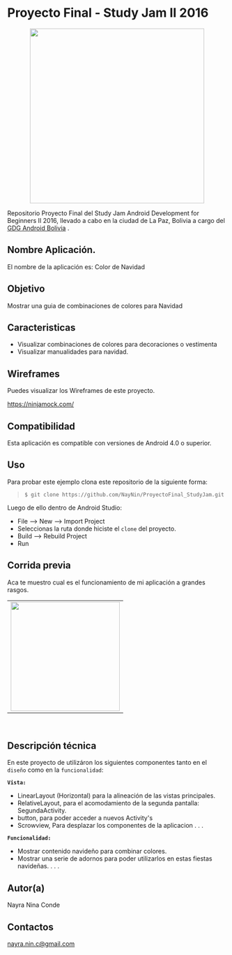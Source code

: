 Proyecto Final - Study Jam II 2016
===
<div align="center">
    <center>
        <img src="http://developerstudyjams.com/images/masthead.png" width="400px"/>
    </center>
</div>

Repositorio Proyecto Final del Study Jam Android Development for Beginners II 2016, llevado a cabo en la ciudad de La Paz, Bolivia a cargo del <a target="_blank" href="http://www.gdg.androidbolivia.com">GDG Android Bolivia</a> .

Nombre Aplicación.
---
El nombre de la aplicación es: Color de Navidad

Objetivo
---
Mostrar una guia de combinaciones de colores para Navidad

Caracteristicas
---
* Visualizar combinaciones de colores para decoraciones o vestimenta
* Visualizar manualidades para navidad.

Wireframes
---
Puedes visualizar los Wireframes de este proyecto.

https://ninjamock.com/

Compatibilidad
---
Esta aplicación es compatible con versiones de Android 4.0 o superior.

Uso
---------
Para probar este ejemplo clona este repositorio de la siguiente forma:
>
>     $ git clone https://github.com/NayNin/ProyectoFinal_StudyJam.git

Luego de ello dentro de Android Studio:

* File --> New --> Import Project 
* Seleccionas la ruta donde hiciste el `clone` del proyecto.
* Build --> Rebuild Project
* Run 

Corrida previa
---
Aca te muestro cual es el funcionamiento de mi aplicación a grandes rasgos.
<div align="center">
    <center>
        <table border="0">
            <tr>
                <td><img src="https://github.com/Gusn8/StudyJam_II_CustomListViews/blob/master/img/captura.gif" width="250"></td>
            </tr>
        </table>
    </center>
</div>
<br>

Descripción técnica
---
En este proyecto de utilizáron los siguientes componentes tanto en el `diseño` como en la `funcionalidad`:

**`Vista:`**
* LinearLayout (Horizontal) para la alineación de las vistas principales.
* RelativeLayout, para el acomodamiento de la segunda pantalla: SegundaActivity.
* button, para poder acceder a nuevos Activity's
* Scrowview, Para desplazar los componentes de la aplicacion
.
.
.

**`Funcionalidad:`**
* Mostrar contenido navideño para combinar colores.
* Mostrar una serie de adornos para poder utilizarlos en estas fiestas navideñas.
.
.
.

Autor(a)
---
Nayra Nina Conde

Contactos
---
nayra.nin.c@gmail.com

